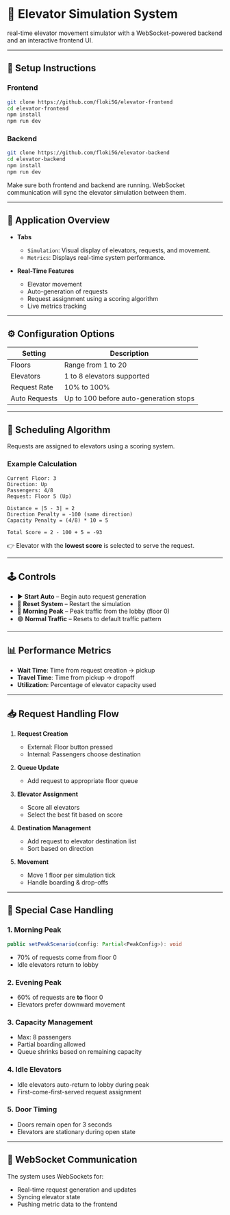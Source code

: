 # 🚀 Elevator Simulation System

 real-time elevator movement simulator with a WebSocket-powered backend and an interactive frontend UI.

---

## 🔧 Setup Instructions

### Frontend

```bash
git clone https://github.com/floki5G/elevator-frontend
cd elevator-frontend
npm install
npm run dev
```

### Backend

```bash
git clone https://github.com/floki5G/elevator-backend
cd elevator-backend
npm install
npm run dev
```

Make sure both frontend and backend are running. WebSocket communication will sync the elevator simulation between them.

---

## 🧭 Application Overview

- **Tabs**
  - `Simulation`: Visual display of elevators, requests, and movement.
  - `Metrics`: Displays real-time system performance.

- **Real-Time Features**
  - Elevator movement
  - Auto-generation of requests
  - Request assignment using a scoring algorithm
  - Live metrics tracking

---

## ⚙️ Configuration Options

| Setting        | Description                            |
|----------------|----------------------------------------|
| Floors         | Range from 1 to 20                     |
| Elevators      | 1 to 8 elevators supported             |
| Request Rate   | 10% to 100%                            |
| Auto Requests  | Up to 100 before auto-generation stops |

---

## 🔄 Scheduling Algorithm

Requests are assigned to elevators using a scoring system.

### Example Calculation

```text
Current Floor: 3
Direction: Up
Passengers: 4/8
Request: Floor 5 (Up)

Distance = |5 - 3| = 2
Direction Penalty = -100 (same direction)
Capacity Penalty = (4/8) * 10 = 5

Total Score = 2 - 100 + 5 = -93
```

👉 Elevator with the **lowest score** is selected to serve the request.

---

## 🕹️ Controls

- ▶ **Start Auto** – Begin auto request generation
- 🔄 **Reset System** – Restart the simulation
- 🌅 **Morning Peak** – Peak traffic from the lobby (floor 0)
- 🟢 **Normal Traffic** – Resets to default traffic pattern

---

## 📊 Performance Metrics

- **Wait Time**: Time from request creation → pickup
- **Travel Time**: Time from pickup → dropoff
- **Utilization**: Percentage of elevator capacity used

---

## 📥 Request Handling Flow

1. **Request Creation**
   - External: Floor button pressed
   - Internal: Passengers choose destination

2. **Queue Update**
   - Add request to appropriate floor queue

3. **Elevator Assignment**
   - Score all elevators
   - Select the best fit based on score

4. **Destination Management**
   - Add request to elevator destination list
   - Sort based on direction

5. **Movement**
   - Move 1 floor per simulation tick
   - Handle boarding & drop-offs

---

## 📌 Special Case Handling

### 1. Morning Peak

```ts
public setPeakScenario(config: Partial<PeakConfig>): void
```

- 70% of requests come from floor 0
- Idle elevators return to lobby

### 2. Evening Peak

- 60% of requests are **to** floor 0
- Elevators prefer downward movement

### 3. Capacity Management

- Max: 8 passengers
- Partial boarding allowed
- Queue shrinks based on remaining capacity

### 4. Idle Elevators

- Idle elevators auto-return to lobby during peak
- First-come-first-served request assignment

### 5. Door Timing

- Doors remain open for 3 seconds
- Elevators are stationary during open state

---

## 🔗 WebSocket Communication

The system uses WebSockets for:
- Real-time request generation and updates
- Syncing elevator state
- Pushing metric data to the frontend